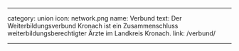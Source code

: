 ---

category: union
icon: network.png
name: Verbund
text: Der Weiterbildungsverbund Kronach ist ein Zusammenschluss weiterbildungsberechtigter Ärzte im Landkreis Kronach.
link: /verbund/

---